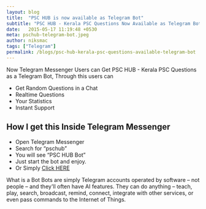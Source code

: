```yaml
---
layout: blog
title:  "PSC HUB is now available as Telegram Bot"
subtitle: "PSC HUB - Kerala PSC Questions Now Available as Telegram Bot"
date:   2015-05-17 11:19:48 +0530
meta: pschub-telegram-bot.jpeg
author: niksmac
tags: ["Telegram"]
permalink: /blogs/psc-hub-kerala-psc-questions-available-telegram-bot
---
```


Now Telegram Messenger Users can Get PSC HUB - Kerala PSC Questions as a Telegram Bot, Through this users can

 * Get Random Questions in a Chat
 * Realtime Questions
 * Your Statistics
 * Instant Support

## How I get this Inside Telegram Messenger

 * Open Telegram Messenger
 * Search for “pschub”
 * You will see “PSC HUB Bot”
 * Just start the bot and enjoy.
 * Or Simply [Click HERE](https://telegram.me/pschub_bot)

What is a Bot
Bots are simply Telegram accounts operated by software – not people – and they'll often have AI features. They can do anything – teach, play, search, broadcast, remind, connect, integrate with other services, or even pass commands to the Internet of Things.
